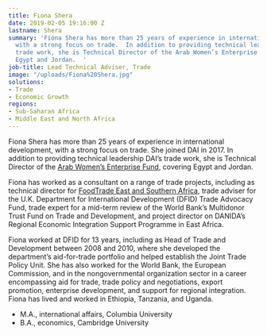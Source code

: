 ```yaml
---
title: Fiona Shera
date: 2019-02-05 19:16:00 Z
lastname: Shera
summary: 'Fiona Shera has more than 25 years of experience in international development,
  with a strong focus on trade.  In addition to providing technical leadership DAI’s
  trade work, she is Technical Director of the Arab Women’s Enterprise Fund, covering
  Egypt and Jordan.  '
job-title: Lead Technical Adviser, Trade
image: "/uploads/Fiona%20Shera.jpg"
solutions:
- Trade
- Economic Growth
regions:
- Sub-Saharan Africa
- Middle East and North Africa
---
```


Fiona Shera has more than 25 years of experience in international development, with a strong focus on trade. She joined DAI in 2017. In addition to providing technical leadership DAI’s trade work, she is Technical Director of the [Arab Women’s Enterprise Fund](https://www.dai.com/our-work/projects/jordan-egypt-and-palestine-arab-women-enterprise-fund), covering Egypt and Jordan.  

Fiona has worked as a consultant on a range of trade projects, including as technical director for [FoodTrade East and Southern Africa](https://www.dai.com/our-work/projects/east-and-southern-africa-foodtrade-esa), trade adviser for the U.K. Department for International Development (DFID) Trade Advocacy Fund, trade expert for a mid-term review of the World Bank’s Multidonor Trust Fund on Trade and Development, and project director on DANIDA’s Regional Economic Integration Support Programme in East Africa.  

Fiona worked at DFID for 13 years, including as Head of Trade and Development between 2008 and 2010, where she developed the department’s aid-for-trade portfolio and helped establish the Joint Trade Policy Unit. She has also worked for the World Bank, the European Commission, and in the nongovernmental organization sector in a career encompassing aid for trade, trade policy and negotiations, export promotion, enterprise development, and support for regional integration. Fiona has lived and worked in Ethiopia, Tanzania, and Uganda. 

* M.A., international affairs, Columbia University
* B.A., economics, Cambridge University
